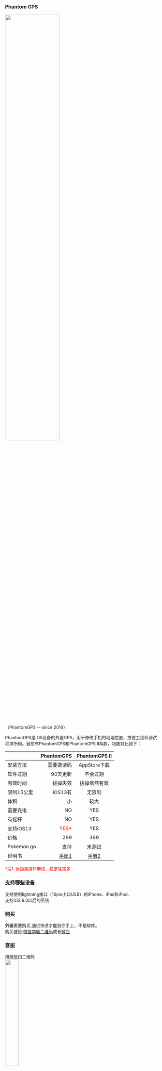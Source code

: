 ### Phantom GPS

<img src="http://phantomgps.com/assets/both.jpg" width="60%" ><br>
（PhantomGPS -- since 2016）

PhantomGPS是iOS设备的外置GPS，用于修改手机的地理位置，方便工程师调试程序所用。目前有PhantomGPS和PhantomGPS II两款，功能对比如下：<br>


|            | PhantomGPS  |  PhantomGPS II  |
| --------   | -----:     | :----: |
| 安装方法     | 需要邀请码  |   AppStore下载    |
| 软件过期     | 90天更新      |   不会过期           |
| 有效时间     | 拔掉失效    |   拔掉依然有效        |
|限制15公里 | iOS13有    |   无限制          |
| 体积        | 小         |   较大        |
| 需要充电 |    NO      |   YES    |
| 有摇杆   |   NO       |   YES    |
| 支持iOS13   |   <font  color="red">YES*</font>      |   YES    |
| 价格   |   299     |   399    |
| Pokemon go   |   支持       |   未测试    |
| 说明书   |   [手册1](http://phantomgps.com/manual)      |   [手册2](http://phantomgps.com/pii_manual)    |

<font  color="red">*注1: 远距离操作麻烦，稳定性较差</font><br>
### 支持哪些设备
支持使用lightning接口（16pin小口USB）的iPhone、iPad和iPod.<br>
支持iOS 9.0以后的系统<br>

### 购买
**外设**需要购买,通过快递才能到你手上，不是软件。<br>
购买链接:[微信商城二维码](http://phantomgps.com/assets/gh_e91036b77b64_430.jpg)或者[微店](https://weidian.com/?userid=1183354983) 

### 客服
用微信扫二维码<br>
<img src="http://phantomgps.com/assets/wcqr.jpg" width="30%" ><br>
